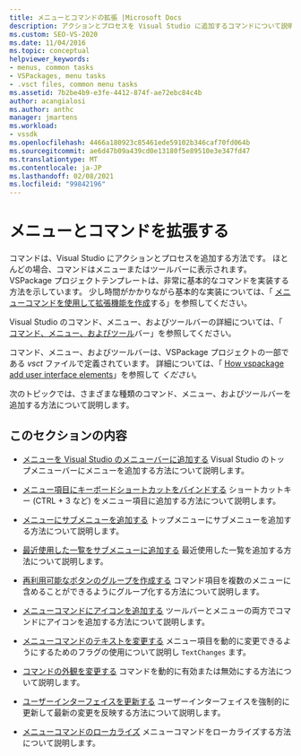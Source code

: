 ```yaml
---
title: メニューとコマンドの拡張 |Microsoft Docs
description: アクションとプロセスを Visual Studio に追加するコマンドについて説明します。 VSPackage プロジェクトテンプレートは、非常に基本的なコマンドを実装する方法を示しています。
ms.custom: SEO-VS-2020
ms.date: 11/04/2016
ms.topic: conceptual
helpviewer_keywords:
- menus, common tasks
- VSPackages, menu tasks
- .vsct files, common menu tasks
ms.assetid: 7b2be4b9-e3fe-4412-874f-ae72ebc84c4b
author: acangialosi
ms.author: anthc
manager: jmartens
ms.workload:
- vssdk
ms.openlocfilehash: 4466a180923c85461ede59102b346caf70fd064b
ms.sourcegitcommit: ae6d47b09a439cd0e13180f5e89510e3e347fd47
ms.translationtype: MT
ms.contentlocale: ja-JP
ms.lasthandoff: 02/08/2021
ms.locfileid: "99842196"
---
```

# <a name="extend-menus-and-commands"></a>メニューとコマンドを拡張する
コマンドは、Visual Studio にアクションとプロセスを追加する方法です。 ほとんどの場合、コマンドはメニューまたはツールバーに表示されます。 VSPackage プロジェクトテンプレートは、非常に基本的なコマンドを実装する方法を示しています。 少し時間がかかりながら基本的な実装については、「 [メニューコマンドを使用して拡張機能を作成](../extensibility/creating-an-extension-with-a-menu-command.md)する」を参照してください。

 Visual Studio のコマンド、メニュー、およびツールバーの詳細については、「 [コマンド、メニュー、およびツール](../extensibility/internals/commands-menus-and-toolbars.md)バー」を参照してください。

 コマンド、メニュー、およびツールバーは、VSPackage プロジェクトの一部である *vsct* ファイルで定義されています。 詳細については、「 [How vspackage add user interface elements](../extensibility/internals/how-vspackages-add-user-interface-elements.md)」を参照して *ください*。

 次のトピックでは、さまざまな種類のコマンド、メニュー、およびツールバーを追加する方法について説明します。

## <a name="in-this-section"></a>このセクションの内容
- [メニューを Visual Studio のメニューバーに追加する](../extensibility/adding-a-menu-to-the-visual-studio-menu-bar.md) Visual Studio のトップメニューバーにメニューを追加する方法について説明します。

- [メニュー項目にキーボードショートカットをバインドする](../extensibility/binding-keyboard-shortcuts-to-menu-items.md) ショートカットキー (CTRL + 3 など) をメニュー項目に追加する方法について説明します。

- [メニューにサブメニューを追加する](../extensibility/adding-a-submenu-to-a-menu.md) トップメニューにサブメニューを追加する方法について説明します。

- [最近使用した一覧をサブメニューに追加する](../extensibility/adding-a-most-recently-used-list-to-a-submenu.md) 最近使用した一覧を追加する方法について説明します。

- [再利用可能なボタンのグループを作成する](../extensibility/creating-reusable-groups-of-buttons.md) コマンド項目を複数のメニューに含めることができるようにグループ化する方法について説明します。

- [メニューコマンドにアイコンを追加する](../extensibility/adding-icons-to-menu-commands.md) ツールバーとメニューの両方でコマンドにアイコンを追加する方法について説明します。

- [メニューコマンドのテキストを変更する](../extensibility/changing-the-text-of-a-menu-command.md) メニュー項目を動的に変更できるようにするためのフラグの使用について説明し `TextChanges` ます。

- [コマンドの外観を変更する](../extensibility/changing-the-appearance-of-a-command.md) コマンドを動的に有効または無効にする方法について説明します。

- [ユーザーインターフェイスを更新する](../extensibility/updating-the-user-interface.md) ユーザーインターフェイスを強制的に更新して最新の変更を反映する方法について説明します。

- [メニューコマンドのローカライズ](../extensibility/localizing-menu-commands.md) メニューコマンドをローカライズする方法について説明します。
